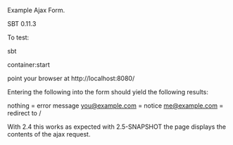 Example Ajax Form.

SBT 0.11.3

To test: 

sbt 

container:start

point your browser at http://localhost:8080/

Entering the following into the form should yield the following results:

nothing = error message 
you@example.com = notice 
me@example.com = redirect to / 

With 2.4 this works as expected with 2.5-SNAPSHOT the page displays the contents of the ajax request.
